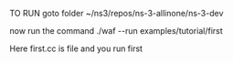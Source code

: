 TO RUN
goto folder
~/ns3/repos/ns-3-allinone/ns-3-dev

now run the command
./waf --run examples/tutorial/first

Here first.cc is file and you run first
